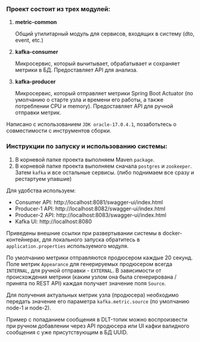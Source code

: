 ### Проект состоит из трех модулей: 
1. **metric-common**

    Общий утилитарный модуль для сервисов, входящих в систему (dto, event, etc.) 
2. **kafka-consumer**

   Микросервис, который вычитывает, обрабатывает и сохраняет метрики в БД. Предоставляет API для анализа.
3. **kafka-producer**

   Микросервис, который отправляет метрики Spring Boot Actuator (по умолчанию о старте узла и времени его работы, а также потреблении CPU и memory).
   Предоставляет API для ручной отправки метрик.

Написано с использованием `JDK oracle-17.0.4.1`, позаботьтесь о совместимости с инструментов сборки.

### Инструкции по запуску и использованию системы:
1. В корневой папке проекта выполняем Maven `package`.
2. В корневой папке проекта выполняем сначала `postgres` и `zookeeper`. Затем `kafka` и все остальные сервисы. (либо поднимаем все сразу и рестартуем упавшие)

Для удобства используем:
- Consumer API: http://localhost:8081/swagger-ui/index.html
- Producer-1 API: http://localhost:8082/swagger-ui/index.html
- Producer-2 API: http://localhost:8083/swagger-ui/index.html
- Kafka UI: http://localhost:8080

Приведены внешние ссылки при развертывании системы в docker-контейнерах, для локального запуска обратитесь в `application.properties` используемого модуля.

По умолчанию метрики отправляются продюсером каждые 20 секунд. Поле метрик `Appearance` для генерируемых продюсером всегда `INTERNAL`,
для ручной отправки - `EXTERNAL`. В зависимости от происхождения метрики (каким узлом она была сгенерирована / принята по REST API)
каждая получает значение поля `Source`.

Для получения актуальных метрик узла (продюсера) необходимо передать значение его параметра `kafka.metric.source` (по умолчанию node-1 и node-2).

Пример с попаданием сообщения в DLT-топик можно воспроизвести при ручном добавлении через API продюсера или UI кафки валидного сообщения 
с уже присутствующим в БД UUID.